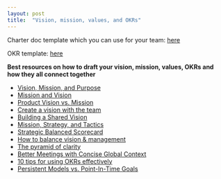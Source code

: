 ```yaml
---
layout: post
title:  "Vision, mission, values, and OKRs"
---
```

Charter doc template which you can use for your team: [here](https://docs.google.com/document/d/1Ssdq_GLyPFsxITzRfRR6aV3JErB3_VFsBhUmOj_4H0M/edit?usp=sharing)

OKR template: [here](https://docs.google.com/document/d/1kc68s8PD6ImoFwzAxo3Bi3JUk58UIgewggiQ_ckx9Fw/edit?usp=sharing)

**Best resources on how to draft your vision, mission, values, OKRs and how they all connect together**

- [Vision, Mission, and Purpose](https://davidburkus.com/2020/05/whats-the-difference-between-vision-mission-and-purpose/)
- [Mission and Vision](http://blog.isaach.com/2010/03/mission-and-vision.html)
- [Product Vision vs. Mission](https://svpg.com/product-vision-vs-mission/)
- [Create a vision with the team](https://rework.withgoogle.com/guides/managers-set-and-communicate-a-team-vision/steps/create-a-vision-with-the-team/)
- [Building a Shared Vision](https://docs.google.com/presentation/d/1cVWgMmIzDb-BXxgngQ-4IQyHSbkO7K79bc0RP69SC7M/edit#slide=id.g2906151feb_0_0)
- [Mission, Strategy, and Tactics](https://boz.com/articles/strategy-tactics)
- [Strategic Balanced Scorecard](https://github.com/joelparkerhenderson/strategic_balanced_scorecard)
- [How to balance vision & management](https://medium.com/speroventures/this-is-fine-how-to-balance-vision-management-8087d76731f6)
- [The pyramid of clarity](https://wavelength.asana.com/pyramid-clarity-strategic-alignment/)
- [Better Meetings with Concise Global Context](https://www.tango.vc/posts/context)
- [10 tips for using OKRs effectively](https://medium.com/swlh/10-tips-for-using-okrs-effectively-1c9e84161a67)
- [Persistent Models vs. Point-In-Time Goals](https://cutlefish.substack.com/p/tbm-2553-persistent-models-vs-point)
